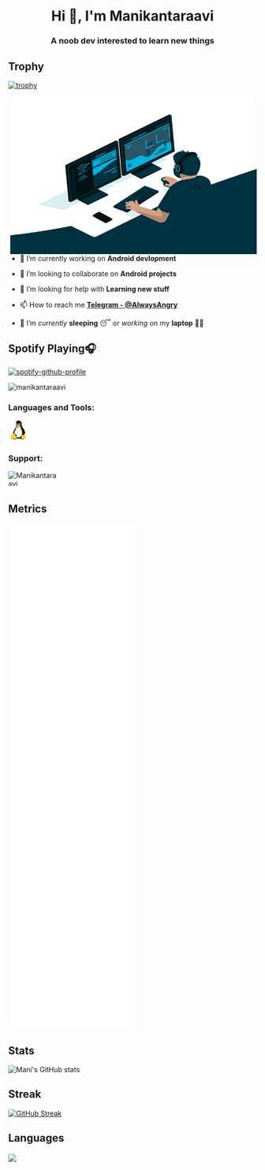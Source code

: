<h1 align="center">Hi 👋, I'm Manikantaraavi</h1>
<h3 align="center">A noob dev interested to learn new things</h3>

## Trophy
[![trophy](https://github-profile-trophy.vercel.app/?username=ryo-ma&theme=darkhub)](https://github.com/ryo-ma/github-profile-trophy)

 <img align="right" alt="GIF" src="https://github.com/manikantaraavi/manikantaraavi/blob/main/code.gif?raw=true" width="500" height="320" />
 
- 🔭 I’m currently working on **Android devlopment**

- 👯 I’m looking to collaborate on **Android projects**

- 🤝 I’m looking for help with **Learning new stuff**

- 📫 How to reach me **[Telegram - @AlwaysAngry](https://t.me/AlwaysAngry)**
- 👋 I’m *currently* **sleeping** 😴 or *working* on my **laptop** 👨‍💻



## Spotify Playing🎧
[![spotify-github-profile](https://spotify-github-profile.vercel.app/api/view?uid=31rcoawotwtwdsv2iywgnkum42pe&cover_image=true&theme=novatorem)](https://spotify-github-profile.vercel.app/api/view?uid=31rcoawotwtwdsv2iywgnkum42pe&redirect=true)

 

<p align="left"> <img src="https://komarev.com/ghpvc/?username=manikantaraavi&label=Profile%20views&color=0e75b6&style=flat" alt="manikantaraavi" /> </p>

<h3 align="left">Languages and Tools:</h3>
<p align="left"> <a href="https://www.linux.org/" target="_blank"> <img src="https://raw.githubusercontent.com/devicons/devicon/master/icons/linux/linux-original.svg" alt="linux" width="40" height="41"/> </a> </p>

<h3 align="left">Support:</h3>
<p><a href="https://www.buymeacoffee.com/Manikantaraavi"> <img align="left" src="https://cdn.buymeacoffee.com/buttons/v2/default-yellow.png" height="30" width="100" alt="Manikantaraavi" /></a></p><br><br>

## Metrics
![Metrics](https://github.com/manikantaraavi/manikantaraavi/blob/main/github-metrics.svg)  

## Stats
![Mani's GitHub stats](https://github-readme-stats.vercel.app/api?username=manikantaraavi&show_icons=true&theme=dark)

## Streak
[![GitHub Streak](http://github-readme-streak-stats.herokuapp.com?user=manikantaraavi&theme=dark)](https://git.io/streak-stats)

## Languages
<a href="#" onclick="return false;">
  <img align="center" src="https://github-readme-stats.vercel.app/api/top-langs/?username=manikantaraavi&theme=dark&count_private=true&hide=jupyter%20notebook,asp,css&langs_count=5" />
</a>
<a href="#" onclick="return false;">
  <img align="center" src="https://github-readme-stats.vercel.app/api?
                           
                           
